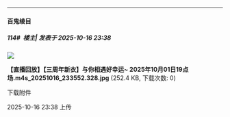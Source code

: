 ﻿
*****

####  百鬼绫目  
##### 114#         楼主| 发表于 2025-10-16 23:38

<img src="https://img.stage1st.com/forum/202510/16/233817w9nzm1oyymj9z1cn.jpg" referrerpolicy="no-referrer">

<strong>【直播回放】【三周年新衣】与你相遇好幸运~ 2025年10月01日19点场.m4s_20251016_233552.328.jpg</strong> (252.4 KB, 下载次数: 0)

下载附件

2025-10-16 23:38 上传


